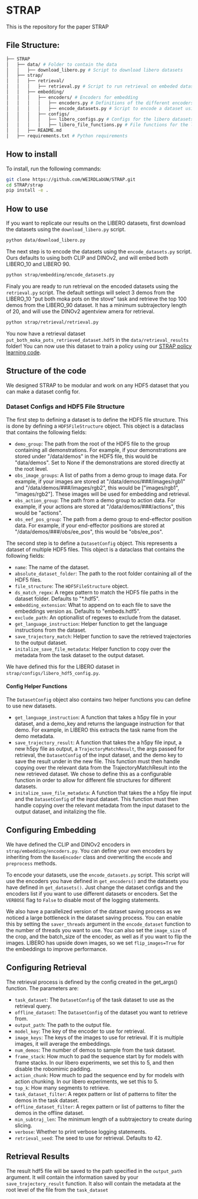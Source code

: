 # STRAP

This is the repository for the paper STRAP


## File Structure:
```bash
├── STRAP
│   ├── data/ # Folder to contain the data
│   │   ├── download_libero.py # Script to download libero datasets
│   ├── strap/
│   │   ├── retrieval/
│   │   │   ├── retrieval.py # Script to run retrieval on embeded datasets using the retrieval model
│   │   ├── embedding/
│   │   │   ├── encoders/ # Encoders for embedding
│   │   │   │   ├── encoders.py # Definitions of the different encoders
│   │   │   │   ├── encode_datasets.py # Script to encode a dataset using an encoder for retrieval.
│   │   │   ├── configs/
│   │   │   │   ├── libero_configs.py # Configs for the libero datasets
│   │   │   │   ├── libero_file_functions.py # File functions for the libero datasets
│   │   ├── README.md
│   ├── requirements.txt # Python requirements
```

## How to install
To install, run the following commands:
```bash
git clone https://github.com/WEIRDLabUW/STRAP.git
cd STRAP/strap
pip install -e .
```

## How to use
If you want to replicate our results on the LIBERO datasets, first download the datasets using the `download_libero.py` script. 
```bash
python data/download_libero.py
```
The next step is to encode the datasets using the `encode_datasets.py` script. Ours defaults to using both CLIP and DINOv2, and will embed both LIBERO_10 and LIBERO 90.
```bash
python strap/embedding/encode_datasets.py
```

Finaly you are ready to run retrieval on the encoded datasets using the `retrieval.py` script. The default settings will select 3 demos from the LIBERO_10 "put both moka pots on the stove" task and retrieve the top 100 demos from the LIBERO_90 dataset. It has a minimum subtrajectory length of 20, and will use the DINOv2 agentview amera for retrieval.
```bash
python strap/retrieval/retrieval.py
```

You now have a retrieval dataset `put_both_moka_pots_retrieved_dataset.hdf5` in the `data/retrieval_results` folder! You can now use this dataset to train a policy using our 
[STRAP policy learning code](test). 

## Structure of the code
We designed STRAP to be modular and work on any HDF5 dataset that you can make a dataset config for. 

### Dataset Configs and HDF5 File Structure
The first step to defining a dataset is to define the HDF5 file structure. This is done by defining a `HDF5FileStructure` object. This object is a dataclass that contains the following fields:
- `demo_group`: The path from the root of the HDF5 file to the group containing all demonstrations. For example, if your demonstrations are stored under "/data/demos" in the HDF5 file, this would be "data/demos". Set to None if the demonstrations are stored directly at the root level.
- `obs_image_groups`: A list of paths from a demo group to image data. For example, if your images are stored at "/data/demos/###/images/rgb1" and "/data/demos/###/images/rgb2", this would be ["images/rgb1", "images/rgb2"]. These images will be used for embedding and retrieval.
- `obs_action_group`: The path from a demo group to action data. For example, if your actions are stored at "/data/demos/###/actions", this would be "actions".
- `obs_eef_pos_group`: The path from a demo group to end-effector position data. For example, if your end-effector positions are stored at "/data/demos/###/obs/ee_pos", this would be "obs/ee_pos".


The second step is to define a `DatasetConfig` object. This represents a dataset of multiple HDF5 files. This object is a dataclass that contains the following fields:
- `name`: The name of the dataset.
- `absolute_dataset_folder`: The path to the root folder containing all of the HDF5 files.
- `file_structure`: The `HDF5FileStructure` object.
- `ds_match_regex`: A regex pattern to match the HDF5 file paths in the dataset folder. Defaults to "*.hdf5".
- `embedding_extension`: What to append on to each file to save the embeddings version as. Defaults to "embeds.hdf5".
- `exclude_path`: An optionallist of regexes to exclude from the dataset.
- `get_language_instruction`: Helper function to get the language instructions from the dataset.
- `save_trajectory_match`:  Helper function to save the retrieved trajectories to the output dataset.
- `initalize_save_file_metadata`: Helper function to copy over the metadata from the task dataset to the output dataset.

We have defined this for the LIBERO dataset in `strap/configs/libero_hdf5_config.py`.

#### Config Helper Functions

The `DatasetConfig` object also contains two helper functions you can define to use new datasets.

- `get_language_instruction`: A function that takes a h5py file in your dataset, and a demo_key and returns the language instruction for that demo. For example, in LIBERO this extracts the task name from the demo metadata.
- `save_trajectory_result`: A function that takes the a h5py file input, a new h5py file as output, a `TrajectoryMatchResult`, the args passed for retrieval, the `DatasetConfig` of the input dataset, and the demo key to save the result under in the new file. This function must then handle copying over the relevant data from the TrajectoryMatchResult into the new retrieved dataset. We chose to define this as a configurable function in order to allow for different file structures for different datasets.
- `initalize_save_file_metadata`: A function that takes the a h5py file input and the `DatasetConfig` of the input dataset. This function must then handle copying over the relevant metadata from the input dataset to the output dataset, and initalizing the file.

## Configuring Embedding
We have defined the CLIP and DINOv2 encoders in `strap/embedding/encoders.py`. You can define your own encoders by inheriting from the `BaseEncoder` class and overwriting the `encode` and `preprocess` methods. 

To encode your datasets, use the `encode_datasets.py` script. This script will use the encoders you have defined in `get_encoders()` and the datasets you have defined in `get_datasets()`. Just change the dataset configs and the encoders list if you want to use different datasets or encoders. Set the `VERBOSE` flag to `False` to disable most of the logging statements. 

We also have a parallelized version of the dataset saving process as we noticed a large bottleneck in the dataset saving process. You can enable this by setting the `saver_threads` argument in the `encode_dataset` function to the number of threads you want to use. You can also set the `image_size` of the crop, and the batch_size of the encoder, as well as if you want to flip the images. LIBERO has upside down images, so we set `flip_images=True` for the embeddings to improve performance.



## Configuring Retrieval
The retrieval process is defined by the config created in the get_args() function. 
The parameters are:
- `task_dataset`: The `DatasetConfig` of the task dataset to use as the retrieval query.
- `offline_dataset`: The `DatasetConfig` of the dataset you want to retrieve from.
- `output_path`: The path to the output file.
- `model_key`: The key of the encoder to use for retrieval.
- `image_keys`: The keys of the images to use for retrieval. If it is multiple images, it will average the embeddings.
- `num_demos`: The number of demos to sample from the task dataset.
- `frame_stack`: How much to pad the sequence start by for models with frame stacks. In our libero experiments, we set this to 5, and then disable the robomimic padding.
- `action_chunk`: How much to pad the sequence end by for models with action chunking. In our libero experiments, we set this to 5.
- `top_k`: How many segments to retrieve.
- `task_dataset_filter`: A regex pattern or list of patterns to filter the demos in the task dataset.
- `offline_dataset_filter`: A regex pattern or list of patterns to filter the demos in the offline dataset.
- `min_subtraj_len`: The minimum length of a subtrajectory to create during slicing.
- `verbose`: Whether to print verbose logging statements.
- `retrieval_seed`: The seed to use for retrieval. Defaults to 42.

## Retrieval Results
The result hdf5 file will be saved to the path specified in the `output_path` argument. It will contain the information saved by your `save_trajectory_result` function. It also will contain the metadata at the root level of the file from the `task_dataset` 